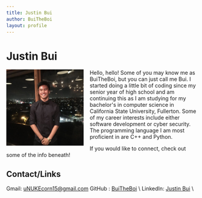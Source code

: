 ```yaml
---
title: Justin Bui
author: BuiTheBoi
layout: profile
---
```


# Justin Bui

<img style="float: left; height: 202px; padding-right: 16px; padding-bottom: 16px;" src="/assets/img/profiles/Bui.JPG"/>

Hello, hello! Some of you may know me as BuiTheBoi, but you can just call me Bui. I started doing a little bit of coding since my senior year
of high school and am continuing this as I am studying for my bachelor's in computer science in California State University, Fullerton.
Some of my career interests include either software development or cyber security. The programming language I am most proficient in 
are C++ and Python.

If you would like to connect, check out some of the info beneath!

## Contact/Links
Gmail: uNUKEcorn15@gmail.com
GitHub : [BuiTheBoi](https://github.com/BuiTheBoi) \\
LinkedIn: [Justin Bui](https://www.linkedin.com/in/justin-bui-4a8926194/) \\

